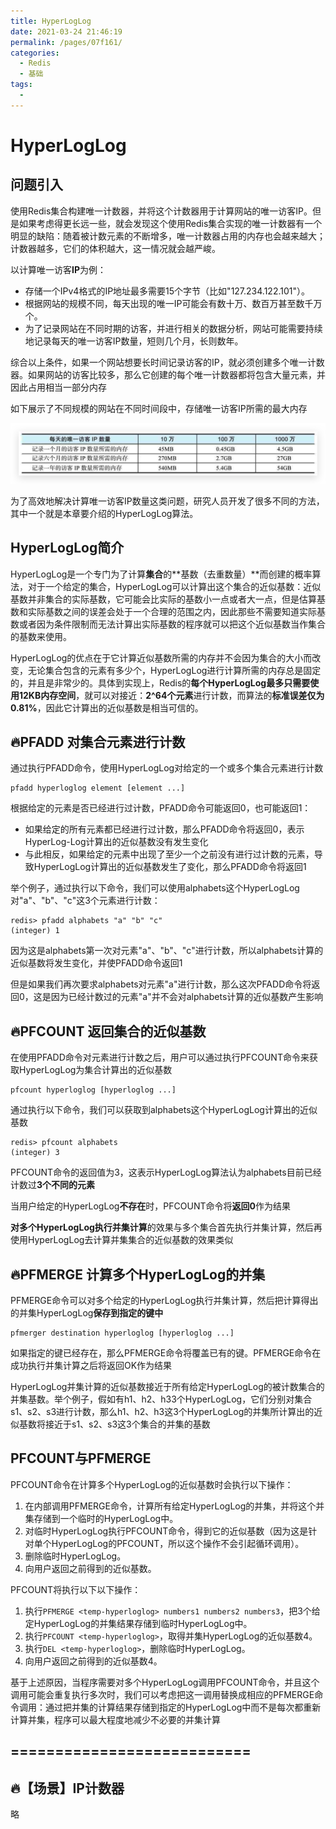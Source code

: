 ```yaml
---
title: HyperLogLog
date: 2021-03-24 21:46:19
permalink: /pages/07f161/
categories:
  - Redis
  - 基础
tags:
  -
---
```


# HyperLogLog

## 问题引入

使用Redis集合构建唯一计数器，并将这个计数器用于计算网站的唯一访客IP。但是如果考虑得更长远一些，就会发现这个使用Redis集合实现的唯一计数器有一个明显的缺陷：随着被计数元素的不断增多，唯一计数器占用的内存也会越来越大；计数器越多，它们的体积越大，这一情况就会越严峻。

以计算唯一访客**IP**为例：

*   存储一个IPv4格式的IP地址最多需要15个字节（比如"127.234.122.101"）。
*   根据网站的规模不同，每天出现的唯一IP可能会有数十万、数百万甚至数千万个。
*   为了记录网站在不同时期的访客，并进行相关的数据分析，网站可能需要持续地记录每天的唯一访客IP数量，短则几个月，长则数年。

综合以上条件，如果一个网站想要长时间记录访客的IP，就必须创建多个唯一计数器。如果网站的访客比较多，那么它创建的每个唯一计数器都将包含大量元素，并因此占用相当一部分内存

如下展示了不同规模的网站在不同时间段中，存储唯一访客IP所需的最大内存

![image-20210324223405822](../images/image-20210324223405822.png)

为了高效地解决计算唯一访客IP数量这类问题，研究人员开发了很多不同的方法，其中一个就是本章要介绍的HyperLogLog算法。



## HyperLogLog简介

HyperLogLog是一个专门为了计算**集合**的**基数（去重数量）**而创建的概率算法，对于一个给定的集合，HyperLogLog可以计算出这个集合的近似基数：近似基数并非集合的实际基数，它可能会比实际的基数小一点或者大一点，但是估算基数和实际基数之间的误差会处于一个合理的范围之内，因此那些不需要知道实际基数或者因为条件限制而无法计算出实际基数的程序就可以把这个近似基数当作集合的基数来使用。

HyperLogLog的优点在于它计算近似基数所需的内存并不会因为集合的大小而改变，无论集合包含的元素有多少个，HyperLogLog进行计算所需的内存总是固定的，并且是非常少的。具体到实现上，Redis的**每个HyperLogLog最多只需要使用12KB内存空间**，就可以对接近：**2^64个元素**进行计数，而算法的**标准误差仅为0.81%**，因此它计算出的近似基数是相当可信的。



## 🔥PFADD 对集合元素进行计数

通过执行PFADD命令，使用HyperLogLog对给定的一个或多个集合元素进行计数

```
pfadd hyperloglog element [element ...]
```

根据给定的元素是否已经进行过计数，PFADD命令可能返回0，也可能返回1：

*   如果给定的所有元素都已经进行过计数，那么PFADD命令将返回0，表示HyperLog-Log计算出的近似基数没有发生变化
*   与此相反，如果给定的元素中出现了至少一个之前没有进行过计数的元素，导致HyperLogLog计算出的近似基数发生了变化，那么PFADD命令将返回1

举个例子，通过执行以下命令，我们可以使用alphabets这个HyperLogLog对"a"、"b"、"c"这3个元素进行计数：

```
redis> pfadd alphabets "a" "b" "c"
(integer) 1
```

因为这是alphabets第一次对元素"a"、"b"、"c"进行计数，所以alphabets计算的近似基数将发生变化，并使PFADD命令返回1

但是如果我们再次要求alphabets对元素"a"进行计数，那么这次PFADD命令将返回0，这是因为已经计数过的元素"a"并不会对alphabets计算的近似基数产生影响





## 🔥PFCOUNT 返回集合的近似基数

在使用PFADD命令对元素进行计数之后，用户可以通过执行PFCOUNT命令来获取HyperLogLog为集合计算出的近似基数

```
pfcount hyperloglog [hyperloglog ...]
```

通过执行以下命令，我们可以获取到alphabets这个HyperLogLog计算出的近似基数

```
redis> pfcount alphabets
(integer) 3
```

PFCOUNT命令的返回值为3，这表示HyperLogLog算法认为alphabets目前已经计数过**3个不同的元素**

当用户给定的HyperLogLog**不存在**时，PFCOUNT命令将**返回0**作为结果

**对多个HyperLogLog执行并集计算**的效果与多个集合首先执行并集计算，然后再使用HyperLogLog去计算并集集合的近似基数的效果类似





## 🔥PFMERGE 计算多个HyperLogLog的并集

PFMERGE命令可以对多个给定的HyperLogLog执行并集计算，然后把计算得出的并集HyperLogLog**保存到指定的键中**

```
pfmerger destination hyperloglog [hyperloglog ...]
```

如果指定的键已经存在，那么PFMERGE命令将覆盖已有的键。PFMERGE命令在成功执行并集计算之后将返回OK作为结果

HyperLogLog并集计算的近似基数接近于所有给定HyperLogLog的被计数集合的并集基数。举个例子，假如有h1、h2、h33个HyperLogLog，它们分别对集合s1、s2、s3进行计数，那么h1、h2、h3这3个HyperLogLog的并集所计算出的近似基数将接近于s1、s2、s3这3个集合的并集的基数



## PFCOUNT与PFMERGE

PFCOUNT命令在计算多个HyperLogLog的近似基数时会执行以下操作：

1.  在内部调用PFMERGE命令，计算所有给定HyperLogLog的并集，并将这个并集存储到一个临时的HyperLogLog中。
2.  对临时HyperLogLog执行PFCOUNT命令，得到它的近似基数（因为这是针对单个HyperLogLog的PFCOUNT，所以这个操作不会引起循环调用）。
3.  删除临时HyperLogLog。
4.  向用户返回之前得到的近似基数。

PFCOUNT将执行以下以下操作：

1.  执行`PFMERGE <temp-hyperloglog> numbers1 numbers2 numbers3`，把3个给定HyperLogLog的并集结果存储到临时HyperLogLog中。
2.  执行`PFCOUNT <temp-hyperloglog>`，取得并集HyperLogLog的近似基数4。
3.  执行`DEL <temp-hyperloglog>`，删除临时HyperLogLog。
4.  向用户返回之前得到的近似基数4。

基于上述原因，当程序需要对多个HyperLogLog调用PFCOUNT命令，并且这个调用可能会重复执行多次时，我们可以考虑把这一调用替换成相应的PFMERGE命令调用：通过把并集的计算结果存储到指定的HyperLogLog中而不是每次都重新计算并集，程序可以最大程度地减少不必要的并集计算





## ===========================

## 🔥【场景】IP计数器

略